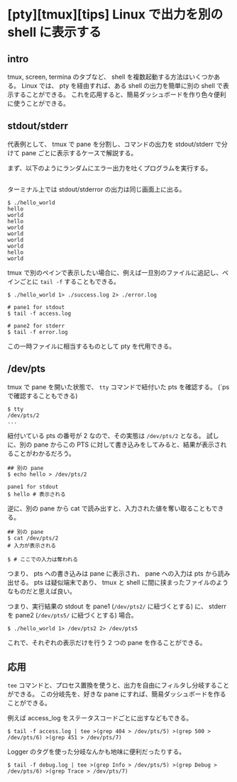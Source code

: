 # [pty][tmux][tips] Linux で出力を別の shell に表示する

## intro

tmux, screen, termina のタブなど、 shell を複数起動する方法はいくつかある。
Linux では、 pty を経由すれば、ある shell の出力を簡単に別の shell で表示することができる。
これを応用すると、簡易ダッシュボードを作り色々便利に使うことができる。


## stdout/stderr

代表例として、 tmux で pane を分割し、コマンドの出力を stdout/stderr で分けて pane ごとに表示するケースで解説する。

まず、以下のようにランダムにエラー出力を吐くプログラムを実行する。


```js:hello_world
```

ターミナル上では stdout/stderror の出力は同じ画面上に出る。


```
$ ./hello_world
hello
world
hello
world
world
world
world
hello
world
```


tmux で別のペインで表示したい場合に、例えば一旦別のファイルに追記し、ペインごとに `tail -f` することもできる。

```
$ ./hello_world 1> ./success.log 2> ./error.log
```

```
# pane1 for stdout
$ tail -f access.log
```

```
# pane2 for stderr
$ tail -f error.log
```

この一時ファイルに相当するものとして pty を代用できる。


## /dev/pts

tmux で pane を開いた状態で、 `tty` コマンドで紐付いた pts を確認する。
(`ps で確認することもできる)

```
$ tty
/dev/pts/2
...
```

紐付いている pts の番号が 2 なので、その実態は `/dev/pts/2` となる。
試しに、別の pane からこの PTS に対して書き込みをしてみると、結果が表示されることがわかるだろう。


```
## 別の pane
$ echo hello > /dev/pts/2
```

```
pane1 for stdout
$ hello # 表示される
```

逆に、別の pane から cat で読み出すと、入力された値を奪い取ることもできる。

```
## 別の pane
$ cat /dev/pts/2
# 入力が表示される
```

```
$ # ここでの入力は奪われる
```

つまり、 pts への書き込みは pane に表示され、 pane への入力は pts から読み出せる。
pts は疑似端末であり、 tmux と shell に間に挟まったファイルのようなものだと思えば良い。


つまり、実行結果の stdout を pane1 (`/dev/pts2/` に紐づくとする) に、 stderr を pane2 (`/dev/pts5/` に紐づくとする) 場合。

```
$ ./hello_world 1> /dev/pts2 2> /dev/pts5
```

これで、それぞれの表示だけを行う 2 つの pane を作ることができる。


## 応用

`tee` コマンドと、プロセス置換を使うと、出力を自由にフィルタし分岐することができる。
この分岐先を、好きな pane にすれば、簡易ダッシュボードを作ることができる。


例えば access_log をステータスコードごとに出すなどもできる。

```
$ tail -f access.log | tee >(grep 404 > /dev/pts/5) >(grep 500 > /dev/pts/6) >(grep 451 > /dev/pts/7)
```


Logger のタグを使った分岐なんかも地味に便利だったりする。

```
$ tail -f debug.log | tee >(grep Info > /dev/pts/5) >(grep Debug > /dev/pts/6) >(grep Trace > /dev/pts/7)
```
